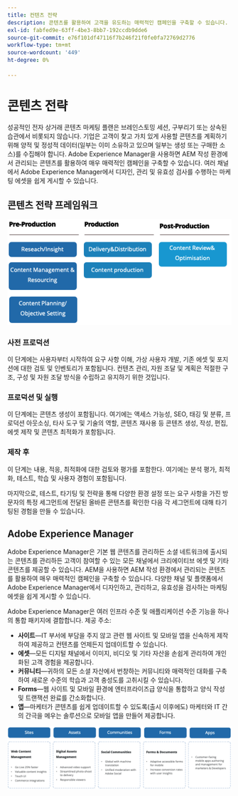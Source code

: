 ```yaml
---
title: 컨텐츠 전략
description: 콘텐츠를 활용하여 고객을 유도하는 매력적인 캠페인을 구축할 수 있습니다.
exl-id: fabfed9e-63ff-4be3-8bb7-192ccdb9dde6
source-git-commit: e76f101df47116f7b246f21f0fe0fa72769d2776
workflow-type: tm+mt
source-wordcount: '449'
ht-degree: 0%

---
```


# 콘텐츠 전략

성공적인 전자 상거래 콘텐츠 마케팅 플랜은 브레인스토밍 세션, 구부리기 또는 상속된 습관에서 비롯되지 않습니다. 기업은 고객이 찾고 가치 있게 사용할 콘텐츠를 계획하기 위해 양적 및 정성적 데이터(일부는 이미 소유하고 있으며 일부는 생성 또는 구매한 소스)를 수집해야 합니다. Adobe Experience Manager을 사용하면 AEM 작성 환경에서 관리되는 콘텐츠를 활용하여 매우 매력적인 캠페인을 구축할 수 있습니다. 여러 채널에서 Adobe Experience Manager에서 디자인, 관리 및 유효성 검사를 수행하는 마케팅 에셋을 쉽게 게시할 수 있습니다.

## 콘텐츠 전략 프레임워크

![콘텐츠 전략 프레임워크 다이어그램](../../assets/playbooks/content-strategy-framework.png)

### 사전 프로덕션

이 단계에는 사용자부터 시작하여 요구 사항 이해, 가상 사용자 개발, 기존 에셋 및 포지션에 대한 검토 및 인벤토리가 포함됩니다. 컨텐츠 관리, 자원 조달 및 계획은 적절한 구조, 구성 및 자원 조달 방식을 수립하고 유지하기 위한 것입니다.

### 프로덕션 및 실행

이 단계에는 콘텐츠 생성이 포함됩니다. 여기에는 액세스 가능성, SEO, 태깅 및 분류, 프로덕션 아웃소싱, 타사 도구 및 기술의 역할, 콘텐츠 재사용 등 콘텐츠 생성, 작성, 편집, 에셋 제작 및 콘텐츠 최적화가 포함됩니다.

### 제작 후

이 단계는 내용, 적응, 최적화에 대한 검토와 평가를 포함한다. 여기에는 분석 평가, 최적화, 테스트, 학습 및 사용자 경험이 포함됩니다.

마지막으로, 테스트, 타기팅 및 전략을 통해 다양한 환경 설정 또는 요구 사항을 가진 방문자의 특정 세그먼트에 전달된 올바른 콘텐츠를 확인한 다음 각 세그먼트에 대해 타기팅된 경험을 만들 수 있습니다.

## Adobe Experience Manager

Adobe Experience Manager은 기본 웹 콘텐츠를 관리하든 소셜 네트워크에 출시되는 콘텐츠를 관리하든 고객이 참여할 수 있는 모든 채널에서 크리에이티브 에셋 및 기타 콘텐츠를 제공할 수 있습니다. AEM을 사용하면 AEM 작성 환경에서 관리되는 콘텐츠를 활용하여 매우 매력적인 캠페인을 구축할 수 있습니다. 다양한 채널 및 플랫폼에서 Adobe Experience Manager에서 디자인하고, 관리하고, 유효성을 검사하는 마케팅 에셋을 쉽게 게시할 수 있습니다.

Adobe Experience Manager은 여러 인프라 수준 및 애플리케이션 수준 기능을 하나의 통합 패키지에 결합합니다. 제공 주소:

- **사이트**—IT 부서에 부담을 주지 않고 관련 웹 사이트 및 모바일 앱을 신속하게 제작하여 제공하고 컨텐츠를 언제든지 업데이트할 수 있습니다.
- **에셋**—모든 디지털 채널에서 이미지, 비디오 및 기타 자산을 손쉽게 관리하여 개인화된 고객 경험을 제공합니다.
- **커뮤니티**—귀하의 모든 소셜 자산에서 번창하는 커뮤니티와 매력적인 대화를 구축하여 새로운 수준의 학습과 고객 충성도를 고취시킬 수 있습니다.
- **Forms**—웹 사이트 및 모바일 환경에 엔터프라이즈급 양식을 통합하고 양식 작성 및 트랜잭션 완료를 간소화합니다.
- **앱**—마케터가 콘텐츠를 쉽게 업데이트할 수 있도록(출시 이후에도) 마케터와 IT 간의 간극을 메우는 솔루션으로 모바일 앱을 만들어 제공합니다.

![콘텐츠 전략 프레임워크 다이어그램](../../assets/playbooks/content-strategy-framework2.png)
